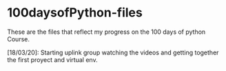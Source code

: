 # 100daysofPython-files
These are the files that reflect my progress on the 100 days of python Course.

[18/03/20]: Starting uplink group watching the videos and getting together the first proyect and virtual env.
